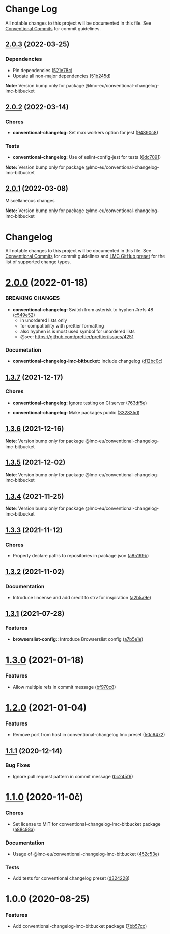 # Change Log

All notable changes to this project will be documented in this file.
See [Conventional Commits](https://conventionalcommits.org) for commit guidelines.

<a name="2.0.3"></a>

## [2.0.3](https://github.com/lmc-eu/code-quality-tools/compare/@lmc-eu/conventional-changelog-lmc-bitbucket@2.0.2...@lmc-eu/conventional-changelog-lmc-bitbucket@2.0.3) (2022-03-25)

### Dependencies

- Pin dependencies ([521e78c](https://github.com/lmc-eu/code-quality-tools/commit/521e78c))
- Update all non-major dependencies ([51b245d](https://github.com/lmc-eu/code-quality-tools/commit/51b245d))

**Note:** Version bump only for package @lmc-eu/conventional-changelog-lmc-bitbucket

<a name="2.0.2"></a>

## [2.0.2](https://github.com/lmc-eu/code-quality-tools/compare/@lmc-eu/conventional-changelog-lmc-bitbucket@2.0.1...@lmc-eu/conventional-changelog-lmc-bitbucket@2.0.2) (2022-03-14)

### Chores

- **conventional-changelog:** Set max workers option for jest ([94890c8](https://github.com/lmc-eu/code-quality-tools/commit/94890c8))

### Tests

- **conventional-changelog:** Use of eslint-config-jest for tests ([6dc7091](https://github.com/lmc-eu/code-quality-tools/commit/6dc7091))

**Note:** Version bump only for package @lmc-eu/conventional-changelog-lmc-bitbucket

<a name="2.0.1"></a>

## [2.0.1](https://github.com/lmc-eu/code-quality-tools/compare/@lmc-eu/conventional-changelog-lmc-bitbucket@2.0.0...@lmc-eu/conventional-changelog-lmc-bitbucket@2.0.1) (2022-03-08)

Miscellaneous changes

**Note:** Version bump only for package @lmc-eu/conventional-changelog-lmc-bitbucket

# Changelog

All notable changes to this project will be documented in this file.
See [Conventional Commits](https://conventionalcommits.org) for commit guidelines and [LMC GitHub preset](https://github.com/lmc-eu/code-quality-tools/tree/main/packages/conventional-changelog-lmc-github) for the list of supported change types.

<a name="2.0.0"></a>

# [2.0.0](https://github.com/lmc-eu/code-quality-tools/compare/@lmc-eu/conventional-changelog-lmc-bitbucket@1.3.7...@lmc-eu/conventional-changelog-lmc-bitbucket@2.0.0) (2022-01-18)

### BREAKING CHANGES

- **conventional-changelog:** Switch from asterisk to hyphen #refs 48 ([c549e52](https://github.com/lmc-eu/code-quality-tools/commit/c549e52))
  - in unordered lists only
  - for compatibility with prettier formatting
  - also hyphen is is most used symbol for unordered lists
  - @see: https://github.com/prettier/prettier/issues/4251

### Documetation

- **conventional-changelog-lmc-bitbucket:** Include changelog ([d12bc0c](https://github.com/lmc-eu/code-quality-tools/commit/d12bc0c))

<a name="1.3.7"></a>

## [1.3.7](https://github.com/lmc-eu/code-quality-tools/compare/@lmc-eu/conventional-changelog-lmc-bitbucket@1.3.6...@lmc-eu/conventional-changelog-lmc-bitbucket@1.3.7) (2021-12-17)

### Chores

- **conventional-changelog:** Ignore testing on CI server ([763df5e](https://github.com/lmc-eu/code-quality-tools/commit/763df5e))

- **conventional-changelog:** Make packages public ([332835d](https://github.com/lmc-eu/code-quality-tools/commit/332835d))

<a name="1.3.6"></a>

## [1.3.6](https://github.com/lmc-eu/code-quality-tools/compare/@lmc-eu/conventional-changelog-lmc-bitbucket@1.3.5...@lmc-eu/conventional-changelog-lmc-bitbucket@1.3.6) (2021-12-16)

**Note**: Version bump only for package @lmc-eu/conventional-changelog-lmc-bitbucket

<a name="1.3.5"></a>

## [1.3.5](https://github.com/lmc-eu/code-quality-tools/compare/@lmc-eu/conventional-changelog-lmc-bitbucket@1.3.4...@lmc-eu/conventional-changelog-lmc-bitbucket@1.3.5) (2021-12-02)

**Note**: Version bump only for package @lmc-eu/conventional-changelog-lmc-bitbucket

<a name="1.3.4"></a>

## [1.3.4](https://github.com/lmc-eu/code-quality-tools/compare/@lmc-eu/conventional-changelog-lmc-bitbucket@1.3.3...@lmc-eu/conventional-changelog-lmc-bitbucket@1.3.4) (2021-11-25)

**Note**: Version bump only for package @lmc-eu/conventional-changelog-lmc-bitbucket

<a name="1.3.3"></a>

## [1.3.3](https://github.com/lmc-eu/code-quality-tools/compare/@lmc-eu/conventional-changelog-lmc-bitbucket@1.3.2...@lmc-eu/conventional-changelog-lmc-bitbucket@1.3.3) (2021-11-12)

### Chores

- Properly declare paths to repositories in package.json ([a85199b](https://github.com/lmc-eu/code-quality-tools/commit/a85199b))

<a name="1.3.2"></a>

## [1.3.2](https://github.com/lmc-eu/code-quality-tools/compare/@lmc-eu/conventional-changelog-lmc-bitbucket@1.3.1...@lmc-eu/conventional-changelog-lmc-bitbucket@1.3.2) (2021-11-02)

### Documentation

- Introduce lincense and add credit to strv for inspiration ([a2b5a9e](https://github.com/lmc-eu/code-quality-tools/commit/a2b5a9e))

<a name="1.3.1"></a>

## [1.3.1](https://github.com/lmc-eu/code-quality-tools/compare/@lmc-eu/conventional-changelog-lmc-bitbucket@1.3.0...@lmc-eu/conventional-changelog-lmc-bitbucket@1.3.1) (2021-07-28)

### Features

- **browserslist-config:**: Introduce Browserslist config ([a7b5e1e](https://github.com/lmc-eu/code-quality-tools/commit/a7b5e1e))

<a name="1.3.0"></a>

# [1.3.0](https://github.com/lmc-eu/code-quality-tools/compare/@lmc-eu/conventional-changelog-lmc-bitbucket@1.2.0...@lmc-eu/conventional-changelog-lmc-bitbucket@1.3.0) (2021-01-18)

### Features

- Allow multiple refs in commit message ([bf970c8](https://github.com/lmc-eu/code-quality-tools/commit/bf970c8))

<a name="1.2.0"></a>

# [1.2.0](https://github.com/lmc-eu/code-quality-tools/compare/@lmc-eu/conventional-changelog-lmc-bitbucket@1.1.1...@lmc-eu/conventional-changelog-lmc-bitbucket@1.2.0) (2021-01-04)

### Features

- Remove port from host in conventional-changelog lmc preset ([50c6472](https://github.com/lmc-eu/code-quality-tools/commit/50c6472))

<a name="1.1.1"></a>

## [1.1.1](https://github.com/lmc-eu/code-quality-tools/compare/@lmc-eu/conventional-changelog-lmc-bitbucket@1.1.0...@lmc-eu/conventional-changelog-lmc-bitbucket@1.1.1) (2020-12-14)

### Bug Fixes

- Ignore pull request pattern in commit message ([bc245f6](https://github.com/lmc-eu/code-quality-tools/commit/bc245f6))

<a name="1.1.0"></a>

# [1.1.0](https://github.com/lmc-eu/code-quality-tools/compare/@lmc-eu/conventional-changelog-lmc-bitbucket@1.0.0...@lmc-eu/conventional-changelog-lmc-bitbucket@1.1.0) (2020-11-0č)

### Chores

- Set license to MIT for conventional-changelog-lmc-bitbucket package ([a88c98a](https://github.com/lmc-eu/code-quality-tools/commit/a88c98a))

### Documentation

- Usage of @lmc-eu/conventional-changelog-lmc-bitbucket ([452c53e](https://github.com/lmc-eu/code-quality-tools/commit/452c53e))

### Tests

- Add tests for conventional changelog preset ([d324228](https://github.com/lmc-eu/code-quality-tools/commit/d324228))

<a name="1.0.0"></a>

# 1.0.0 (2020-08-25)

### Features

- Add conventional-changelog-lmc-bitbucket package ([7bb57cc](https://github.com/lmc-eu/code-quality-tools/commit/7bb57cc))
